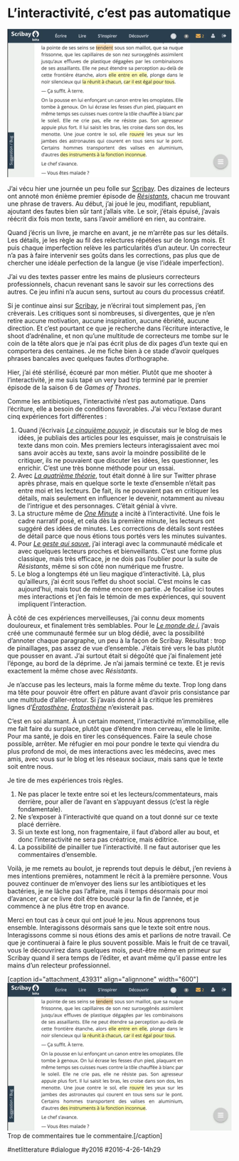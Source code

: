 # L’interactivité, c’est pas automatique

![](_i/scribay2.webp)

J’ai vécu hier une journée un peu folle sur [Scribay](https://www.scribay.com). Des dizaines de lecteurs ont annoté mon énième premier épisode de *[Résistants](../../page/resistants)*, chacun me trouvant une phrase de travers. Au début, j’ai joué le jeu, modifiant, republiant, ajoutant des fautes bien sûr tant j’allais vite. Le soir, j’étais épuisé, j’avais réécrit dix fois mon texte, sans l’avoir amélioré en rien, au contraire.

Quand j’écris un livre, je marche en avant, je ne m’arrête pas sur les détails. Les détails, je les règle au fil des relectures répétées sur de longs mois. Et puis chaque imperfection relève les particularités d’un auteur. Un correcteur n’a pas à faire intervenir ses goûts dans les corrections, pas plus que de chercher une idéale perfection de la langue (je vise l’idéale imperfection).

J’ai vu des textes passer entre les mains de plusieurs correcteurs professionnels, chacun revenant sans le savoir sur les corrections des autres. Ce jeu infini n’a aucun sens, surtout au cours du processus créatif. 

Si je continue ainsi sur [Scribay](https://www.scribay.com), je n’écrirai tout simplement pas, j’en crèverais. Les critiques sont si nombreuses, si divergentes, que je n’en retire aucune motivation, aucune inspiration, aucune ébriété, aucune direction. Et c’est pourtant ce que je recherche dans l’écriture interactive, le shoot d’adrénaline, et non qu’une multitude de correcteurs me tombe sur le coin de la tête alors que je n’ai pas écrit plus de dix pages d’un texte qui en comportera des centaines. Je me fiche bien à ce stade d’avoir quelques phrases bancales avec quelques fautes d’orthographe.

Hier, j’ai été stérilisé, écœuré par mon métier. Plutôt que me shooter à l’interactivité, je me suis tapé un very bad trip terminé par le premier épisode de la saison 6 de *Games of Thrones*.

Comme les antibiotiques, l’interactivité n’est pas automatique. Dans l’écriture, elle a besoin de conditions favorables. J’ai vécu l’extase durant cinq expériences fort différentes :

1. Quand j’écrivais *[Le cinquième pouvoir](../../page/le-cinquieme-pouvoir)*, je discutais sur le blog de mes idées, je publiais des articles pour les esquisser, mais je construisais le texte dans mon coin. Mes premiers lecteurs interagissaient avec moi sans avoir accès au texte, sans avoir la moindre possibilité de le critiquer, ils ne pouvaient que discuter les idées, les questionner, les enrichir. C’est une très bonne méthode pour un essai.
2. Avec *[La quatrième théorie](../../page/la-quatrieme-theorie)*, tout était donné à lire sur Twitter phrase après phrase, mais en quelque sorte le texte d’ensemble n’était pas entre moi et les lecteurs. De fait, ils ne pouvaient pas en critiquer les détails, mais seulement en influencer le devenir, notamment au niveau de l’intrigue et des personnages. C’était génial à vivre.
3. La structure même de *[One Minute](../../page/une-minute)* a incité à l’interactivité. Une fois le cadre narratif posé, et cela dès la première minute, les lecteurs ont suggéré des idées de minutes. Les corrections de détails sont restées de détail parce que nous étions tous portés vers les minutes suivantes.
4. Pour *[Le geste qui sauve](../../page/resistants)*, j’ai interagi avec la communauté médicale et avec quelques lecteurs proches et bienveillants. C’est une forme plus classique, mais très efficace, je ne dois pas l’oublier pour la suite de *Résistants*, même si son côté non numérique me frustre.
5. Le blog a longtemps été un lieu magique d’interactivité. Là, plus qu’ailleurs, j’ai écrit sous l’effet du shoot social. C’est moins le cas aujourd’hui, mais tout de même encore en partie. Je focalise ici toutes mes interactions et j’en fais le témoin de mes expériences, qui souvent impliquent l’interaction.

À côté de ces expériences merveilleuses, j’ai connu deux moments douloureux, et finalement très semblables. Pour le *[Le monde de i](../../page/le-monde-de-i)*, j’avais créé une communauté fermée sur un blog dédié, avec la possibilité d’annoter chaque paragraphe, un peu à la façon de Scribay. Résultat : trop de pinaillages, pas assez de vue d’ensemble. J’étais tiré vers le bas plutôt que pousser en avant. J’ai surtout était si dégoûté que j’ai finalement jeté l’éponge, au bord de la déprime. Je n’ai jamais terminé ce texte. Et je revis exactement la même chose avec *Résistants*.

Je n’accuse pas les lecteurs, mais la forme même du texte. Trop long dans ma tête pour pouvoir être offert en pâture avant d’avoir pris consistance par une multitude d’aller-retour. Si j’avais donné à la critique les premières lignes d’*[Ératosthène](../../page/eratosthene)*, *[Ératosthène](../../page/eratosthene)* n’existerait pas.

C’est en soi alarmant. À un certain moment, l’interactivité m’immobilise, elle me fait faire du surplace, plutôt que d’étendre mon cerveau, elle le limite. Pour ma santé, je dois en tirer les conséquences. Faire la seule chose possible, arrêter. Me réfugier en moi pour pondre le texte qui viendra du plus profond de moi, de mes interactions avec les médecins, avec mes amis, avec vous sur le blog et les réseaux sociaux, mais sans que le texte soit entre nous.

 Je tire de mes expériences trois règles.

1. Ne pas placer le texte entre soi et les lecteurs/commentateurs, mais derrière, pour aller de l’avant en s’appuyant dessus (c’est la règle fondamentale).
2. Ne s’exposer à l’interactivité que quand on a tout donné sur ce texte placé derrière.
3. Si un texte est long, non fragmentaire, il faut d’abord aller au bout, et donc l’interactivité ne sera pas créatrice, mais éditrice.
4. La possibilité de pinailler tue l’interactivité. Il ne faut autoriser que les commentaires d’ensemble.

Voilà, je me remets au boulot, je reprends tout depuis le début, j’en reviens à mes intentions premières, notamment le récit à la première personne. Vous pouvez continuer de m’envoyer des liens sur les antibiotiques et les bactéries, je ne lâche pas l’affaire, mais il temps désormais pour moi d’avancer, car ce livre doit être bouclé pour la fin de l’année, et je commence à ne plus être trop en avance.

Merci en tout cas à ceux qui ont joué le jeu. Nous apprenons tous ensemble. Interagissons désormais sans que le texte soit entre nous. Interagissons comme si nous étions des amis et parlions de notre travail. Ce que je continuerai à faire le plus souvent possible. Mais le fruit de ce travail, vous le découvrirez dans quelques mois, peut-être même en primeur sur Scribay quand il sera temps de l’éditer, et avant même qu’il passe entre les mains d’un relecteur professionnel.

[caption id="attachment\_43931" align="alignnone" width="600"]![Trop de commentaires tue le commentaire.](_i/scribay2.webp) Trop de commentaires tue le commentaire.[/caption]

#netlitterature #dialogue #y2016 #2016-4-26-14h29
